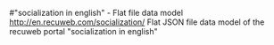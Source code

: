 #"socialization in english" - Flat file data model
http://en.recuweb.com/socialization/
Flat JSON file data model of the recuweb portal "socialization in english"
